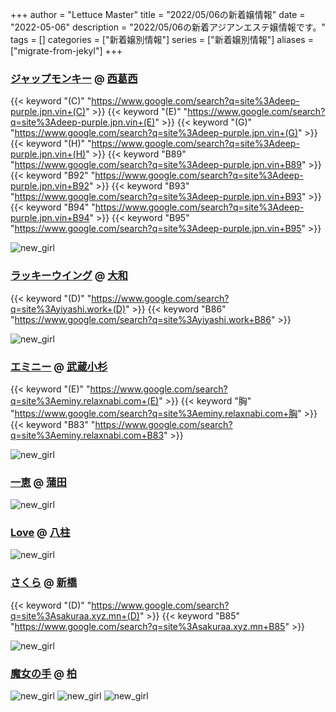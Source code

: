 +++
author = "Lettuce Master"
title = "2022/05/06の新着嬢情報"
date = "2022-05-06"
description = "2022/05/06の新着アジアンエステ嬢情報です。"
tags = []
categories = ["新着嬢別情報"]
series = ["新着嬢別情報"]
aliases = ["migrate-from-jekyl"]
+++
### [ジャップモンキー](https://deep-purple.jpn.vin/) @ [西葛西](/post/nishikasai)
{{< keyword "(C)" "https://www.google.com/search?q=site%3Adeep-purple.jpn.vin+(C)" >}} {{< keyword "(E)" "https://www.google.com/search?q=site%3Adeep-purple.jpn.vin+(E)" >}} {{< keyword "(G)" "https://www.google.com/search?q=site%3Adeep-purple.jpn.vin+(G)" >}} {{< keyword "(H)" "https://www.google.com/search?q=site%3Adeep-purple.jpn.vin+(H)" >}} {{< keyword "B89" "https://www.google.com/search?q=site%3Adeep-purple.jpn.vin+B89" >}} {{< keyword "B92" "https://www.google.com/search?q=site%3Adeep-purple.jpn.vin+B92" >}} {{< keyword "B93" "https://www.google.com/search?q=site%3Adeep-purple.jpn.vin+B93" >}} {{< keyword "B94" "https://www.google.com/search?q=site%3Adeep-purple.jpn.vin+B94" >}} {{< keyword "B95" "https://www.google.com/search?q=site%3Adeep-purple.jpn.vin+B95" >}} 

![new_girl](https://deep-purple.jpn.vin/photos/sites/34/2022/05/2022050323234610.jpg_300X450.jpg)
### [ラッキーウイング](http://yiyashi.work/) @ [大和](/post/yamato)
{{< keyword "(D)" "https://www.google.com/search?q=site%3Ayiyashi.work+(D)" >}} {{< keyword "B86" "https://www.google.com/search?q=site%3Ayiyashi.work+B86" >}} 

![new_girl](https://i.imgur.com/rcSn8DK.jpeg)
### [エミニー](http://eminy.relaxnabi.com/) @ [武蔵小杉](/post/musashikosugi)
{{< keyword "(E)" "https://www.google.com/search?q=site%3Aeminy.relaxnabi.com+(E)" >}} {{< keyword "胸" "https://www.google.com/search?q=site%3Aeminy.relaxnabi.com+胸" >}} {{< keyword "B83" "https://www.google.com/search?q=site%3Aeminy.relaxnabi.com+B83" >}} 

![new_girl](https://i.imgur.com/Mz9leHH.jpeg)
### [一恵](http://kazue.me-es.com/) @ [蒲田](/post/kamata)


![new_girl](https://i.imgur.com/DmfxCJx.jpeg)
### [Love](http://hi-msg.com/love999/) @ [八柱](/post/yabashira)


![new_girl](https://i.imgur.com/SSy9Xt8.png)
### [さくら](https://sakuraa.xyz.mn/) @ [新橋](/post/sinbashi)
{{< keyword "(D)" "https://www.google.com/search?q=site%3Asakuraa.xyz.mn+(D)" >}} {{< keyword "B85" "https://www.google.com/search?q=site%3Asakuraa.xyz.mn+B85" >}} 

![new_girl](https://sakuraa.xyz.mn/photos/sites/61/2022/05/2022050601165464.jpg_300X450.jpg)
### [魔女の手](http://olth2.xyz/) @ [柏](/post/kashiwa)


![new_girl](https://i.imgur.com/2XdsCER.jpeg)
![new_girl](https://i.imgur.com/5AJb8dP.jpeg)
![new_girl](https://i.imgur.com/ZhzoY2Y.jpeg)

